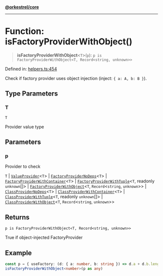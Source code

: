 [**@orkestrel/core**](../index.md)

***

# Function: isFactoryProviderWithObject()

> **isFactoryProviderWithObject**\<`T`\>(`p`): `p is FactoryProviderWithObject<T, Record<string, unknown>>`

Defined in: [helpers.ts:454](https://github.com/orkestrel/core/blob/ccb170966790f428093f11a71a5646a6e842dbf9/src/helpers.ts#L454)

Check if factory provider uses object injection (inject: `{ a: A, b: B }`).

## Type Parameters

### T

`T`

Provider value type

## Parameters

### p

Provider to check

`T` | [`ValueProvider`](../interfaces/ValueProvider.md)\<`T`\> | [`FactoryProviderNoDeps`](../type-aliases/FactoryProviderNoDeps.md)\<`T`\> | [`FactoryProviderWithContainer`](../type-aliases/FactoryProviderWithContainer.md)\<`T`\> | [`FactoryProviderWithTuple`](../type-aliases/FactoryProviderWithTuple.md)\<`T`, readonly `unknown`[]\> | [`FactoryProviderWithObject`](../type-aliases/FactoryProviderWithObject.md)\<`T`, `Record`\<`string`, `unknown`\>\> | [`ClassProviderNoDeps`](../type-aliases/ClassProviderNoDeps.md)\<`T`\> | [`ClassProviderWithContainer`](../type-aliases/ClassProviderWithContainer.md)\<`T`\> | [`ClassProviderWithTuple`](../type-aliases/ClassProviderWithTuple.md)\<`T`, readonly `unknown`[]\> | [`ClassProviderWithObject`](../type-aliases/ClassProviderWithObject.md)\<`T`, `Record`\<`string`, `unknown`\>\>

## Returns

`p is FactoryProviderWithObject<T, Record<string, unknown>>`

True if object-injected FactoryProvider

## Example

```ts
const p = { useFactory: (d: { a: number, b: string }) => d.a + d.b.length, inject: { a: Symbol('A'), b: Symbol('B') } }
isFactoryProviderWithObject<number>(p as any)
```
